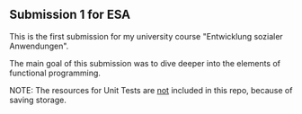 ## Submission 1 for ESA

This is the first submission for my university course "Entwicklung sozialer Anwendungen".


The main goal of this submission was to dive deeper into the elements of functional programming.


NOTE: The resources for Unit Tests are <ins>not</ins> included in this repo, because of saving storage.